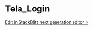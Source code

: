 # Tela_Login

[Edit in StackBlitz next generation editor ⚡️](https://stackblitz.com/~/github.com/CarlosDSilvaJr/Tela_Login)